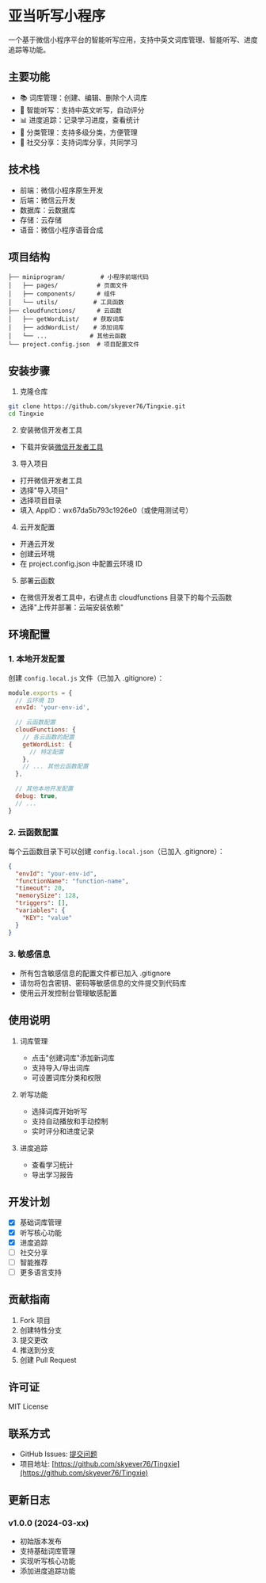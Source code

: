 # 亚当听写小程序

一个基于微信小程序平台的智能听写应用，支持中英文词库管理、智能听写、进度追踪等功能。

## 主要功能

- 📚 词库管理：创建、编辑、删除个人词库
- 🎯 智能听写：支持中英文听写，自动评分
- 📊 进度追踪：记录学习进度，查看统计
- 🔄 分类管理：支持多级分类，方便管理
- 👥 社交分享：支持词库分享，共同学习

## 技术栈

- 前端：微信小程序原生开发
- 后端：微信云开发
- 数据库：云数据库
- 存储：云存储
- 语音：微信小程序语音合成

## 项目结构

```
├── miniprogram/          # 小程序前端代码
│   ├── pages/           # 页面文件
│   ├── components/      # 组件
│   └── utils/          # 工具函数
├── cloudfunctions/      # 云函数
│   ├── getWordList/    # 获取词库
│   ├── addWordList/    # 添加词库
│   └── ...            # 其他云函数
└── project.config.json  # 项目配置文件
```

## 安装步骤

1. 克隆仓库
```bash
git clone https://github.com/skyever76/Tingxie.git
cd Tingxie
```

2. 安装微信开发者工具
- 下载并安装[微信开发者工具](https://developers.weixin.qq.com/miniprogram/dev/devtools/download.html)

3. 导入项目
- 打开微信开发者工具
- 选择"导入项目"
- 选择项目目录
- 填入 AppID：wx67da5b793c1926e0（或使用测试号）

4. 云开发配置
- 开通云开发
- 创建云环境
- 在 project.config.json 中配置云环境 ID

5. 部署云函数
- 在微信开发者工具中，右键点击 cloudfunctions 目录下的每个云函数
- 选择"上传并部署：云端安装依赖"

## 环境配置

### 1. 本地开发配置
创建 `config.local.js` 文件（已加入 .gitignore）：
```javascript
module.exports = {
  // 云环境 ID
  envId: 'your-env-id',
  
  // 云函数配置
  cloudFunctions: {
    // 各云函数的配置
    getWordList: {
      // 特定配置
    },
    // ... 其他云函数配置
  },
  
  // 其他本地开发配置
  debug: true,
  // ...
}
```

### 2. 云函数配置
每个云函数目录下可以创建 `config.local.json`（已加入 .gitignore）：
```json
{
  "envId": "your-env-id",
  "functionName": "function-name",
  "timeout": 20,
  "memorySize": 128,
  "triggers": [],
  "variables": {
    "KEY": "value"
  }
}
```

### 3. 敏感信息
- 所有包含敏感信息的配置文件都已加入 .gitignore
- 请勿将包含密钥、密码等敏感信息的文件提交到代码库
- 使用云开发控制台管理敏感配置

## 使用说明

1. 词库管理
   - 点击"创建词库"添加新词库
   - 支持导入/导出词库
   - 可设置词库分类和权限

2. 听写功能
   - 选择词库开始听写
   - 支持自动播放和手动控制
   - 实时评分和进度记录

3. 进度追踪
   - 查看学习统计
   - 导出学习报告

## 开发计划

- [x] 基础词库管理
- [x] 听写核心功能
- [x] 进度追踪
- [ ] 社交分享
- [ ] 智能推荐
- [ ] 更多语言支持

## 贡献指南

1. Fork 项目
2. 创建特性分支
3. 提交更改
4. 推送到分支
5. 创建 Pull Request

## 许可证

MIT License

## 联系方式

- GitHub Issues: [提交问题](https://github.com/skyever76/Tingxie/issues)
- 项目地址: [https://github.com/skyever76/Tingxie](https://github.com/skyever76/Tingxie)

## 更新日志

### v1.0.0 (2024-03-xx)
- 初始版本发布
- 支持基础词库管理
- 实现听写核心功能
- 添加进度追踪功能 